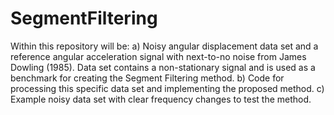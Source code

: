 # SegmentFiltering

  Within this repository will be:
  a) Noisy angular displacement data set and a reference angular acceleration signal with next-to-no noise from James Dowling (1985). Data set contains a non-stationary signal and is used as a benchmark for creating the Segment Filtering method. 
  b) Code for processing this specific data set and implementing the proposed method. 
  c) Example noisy data set with clear frequency changes to test the method.
